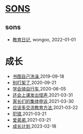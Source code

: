# [SONS](https://wongoo.github.io/sons)

## sons
* [教育日记](/diary-2022), wongoo, 2022-01-01
# 成长
* [书图自己洗澡](/shutu/2019/20190918-wash-self),2019-09-18
* [别打架了](/shutu/2020/2020-09-21-do-not-fight),2020-09-21
* [学会骑自行车](/shutu/2020/2020-02-13-how-to-tell-what-is-wrong),2020-06-05
* [还会上课发出怪声](/shutu/2021/2021-03-31-diary),2021-03-31
* [家长们的集体申诉](/shutu/2021/2021-03-30-meet-parents-of-classmates),2021-03-30
* [应该多交流教育方法](/shutu/2021/2021-03-22-should-exchange-teach-method),2021-03-22
* [犯错](/shutu/2021/2021-03-21-mistakes),2021-03-21
* [爱弟弟](/shutu/2021/2021-03-21-love-brother),2021-03-21
* [成长计划](/shutu/2023/2023-02-18-development-plan),2023-02-18
